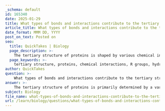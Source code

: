```yaml
---
_schema: default
id: 165340
date: 2025-01-29
title: What types of bonds and interactions contribute to the tertiary structure of proteins?
article_title: What types of bonds and interactions contribute to the tertiary structure of proteins?
date_format: MMM DD, YYYY
post_on_text: Posted on
seo:
  title: QuickTakes | Biology
  page_description: >-
    The tertiary structure of proteins is shaped by various chemical interactions and bonds such as hydrophobic interactions, ionic bonds, hydrogen bonds, and disulfide bonds, which influence the protein's stability and functionality.
  page_keywords: >-
    tertiary structure, proteins, chemical interactions, R groups, hydrophobic interactions, ionic bonds, hydrogen bonds, disulfide bonds, protein shape, amino acids, enzyme activity, binding sites
author: QuickTakes
question: >-
    What types of bonds and interactions contribute to the tertiary structure of proteins?
answer: >-
    The tertiary structure of proteins is primarily determined by a variety of chemical interactions and bonds between the R groups (side chains) of the amino acids that make up the protein. The key types of bonds and interactions that contribute to the tertiary structure include:\n\n1. **Hydrophobic Interactions**: Nonpolar side chains tend to cluster together in the interior of the protein, away from the aqueous environment, which stabilizes the overall structure.\n\n2. **Ionic Bonds**: These occur between positively and negatively charged side chains. The attraction between these charged groups can significantly influence the protein's shape.\n\n3. **Hydrogen Bonds**: These bonds can form between polar side chains, contributing to the stability of the tertiary structure. They can occur between the backbone and side chains or between different side chains.\n\n4. **Disulfide Bonds (Linkages)**: These covalent bonds form between the sulfur atoms of cysteine residues, creating strong links that help maintain the protein's shape, especially in extracellular proteins.\n\nThese interactions collectively determine the unique three-dimensional conformation of a protein, which is crucial for its functionality, as the specific arrangement of the R groups can create active sites for enzymatic activity or binding sites for other molecules. The tertiary structure is essential for the protein's overall stability and biological activity.
subject: Biology
file_name: what-types-of-bonds-and-interactions-contribute-to-the-tertiary-structure-of-proteins.md
url: /learn/biology/questions/what-types-of-bonds-and-interactions-contribute-to-the-tertiary-structure-of-proteins
---
```


&nbsp;